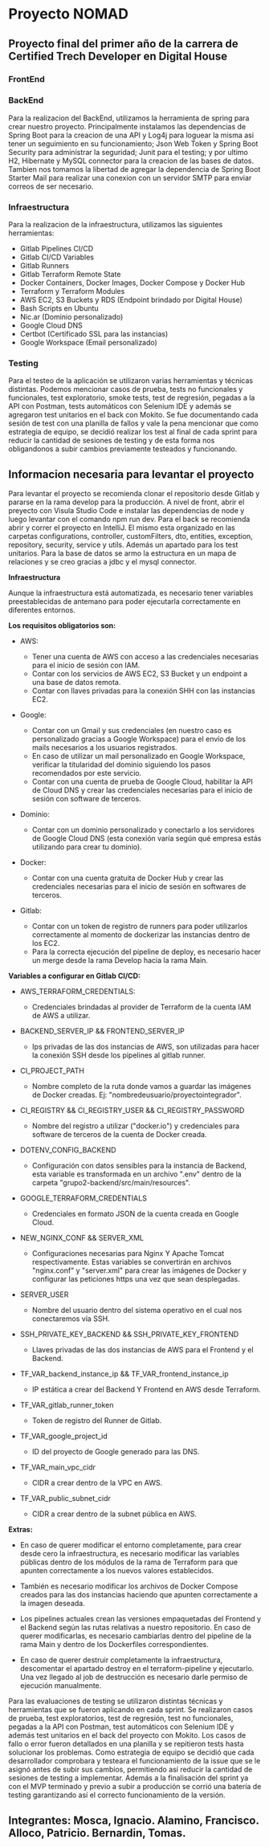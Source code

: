 # Proyecto NOMAD
## Proyecto final del primer año de la carrera de Certified Trech Developer en Digital House
### FrontEnd

### BackEnd

Para la realizacion del BackEnd, utilizamos la herramienta de spring para crear nuestro proyecto.
Principalmente instalamos las dependencias de Spring Boot para la creacion de una API y Log4j para loguear la misma asi tener un seguimiento en su funcionamiento; Json Web Token y Spring Boot Security para administrar la seguridad; Junit para el testing; y por ultimo H2, Hibernate y MySQL connector para la creacion de las bases de datos.
Tambien nos tomamos la libertad de agregar la dependencia de Spring Boot Starter Mail para realizar una conexion con un servidor SMTP para enviar correos de ser necesario.

### Infraestructura

Para la realizacion de la infraestructura, utilizamos las siguientes herramientas:

- Gitlab Pipelines CI/CD
- Gitlab CI/CD Variables
- Gitlab Runners
- Gitlab Terraform Remote State
- Docker Containers, Docker Images, Docker Compose y Docker Hub
- Terraform y Terraform Modules
- AWS EC2, S3 Buckets y RDS (Endpoint brindado por Digital House)
- Bash Scripts en Ubuntu
- Nic.ar (Dominio personalizado)
- Google Cloud DNS
- Certbot (Certificado SSL para las instancias)
- Google Workspace (Email personalizado)

### Testing

Para el testeo de la aplicación se utilizaron varias herramientas y técnicas distintas. Podemos mencionar casos de prueba, tests no funcionales y funcionales, test exploratorio, smoke tests, test de regresión, pegadas a la API con Postman, tests automáticos con Selenium IDE y además se agregaron test unitarios en el back con Mokito. Se fue documentando cada sesión de test con una planilla de fallos y vale la pena mencionar que como estrategia de equipo, se decidió realizar los test al final de cada sprint para reducir la cantidad de sesiones de testing y de esta forma nos obligandonos a subir cambios previamente testeados y funcionando.

## Informacion necesaria para levantar el proyecto

Para levantar el proyecto se recomienda clonar el repositorio desde Gitlab y pararse en la rama develop para la producción. A nivel de front, abrir el preyecto con Visula Studio Code e instalar las dependencias de node y luego levantar con el comando npm run dev. 
Para el back se recomienda abrir y correr el proyecto en IntelliJ. El mismo esta organizado en las carpetas configurations, controller, customFilters, dto, entities, exception, repository, security, service y utils. Además un apartado para los test unitarios. 
Para la base de datos se armo la estructura en un mapa de relaciones y se creo gracias a jdbc y el mysql connector.

**Infraestructura**

Aunque la infraestructura está automatizada, es necesario tener variables preestablecidas de antemano para poder ejecutarla correctamente en diferentes entornos.

**Los requisitos obligatorios son:**

- AWS:
    - Tener una cuenta de AWS con acceso a las credenciales necesarias para el inicio de sesión con IAM.
    - Contar con los servicios de AWS EC2, S3 Bucket y un endpoint a una base de datos remota.
    - Contar con llaves privadas para la conexión SHH con las instancias EC2.

- Google:

    - Contar con un Gmail y sus credenciales (en nuestro caso es personalizado gracias a Google Workspace) para el envío de los mails necesarios a los usuarios registrados.
    - En caso de utilizar un mail personalizado en Google Workspace, verificar la titularidad del dominio siguiendo los pasos recomendados por este servicio.
    - Contar con una cuenta de prueba de Google Cloud, habilitar la API de Cloud DNS y crear las credenciales necesarias para el inicio de sesión con software de terceros.

- Dominio:

    - Contar con un dominio personalizado y conectarlo a los servidores de Google Cloud DNS (esta conexión varía según qué empresa estás utilizando para crear tu dominio).

- Docker:

    - Contar con una cuenta gratuita de Docker Hub y crear las credenciales necesarias para el inicio de sesión en softwares de terceros.

- Gitlab:

    - Contar con un token de registro de runners para poder utilizarlos correctamente al momento de dockerizar las instancias dentro de los EC2.
    - Para la correcta ejecución del pipeline de deploy, es necesario hacer un merge desde la rama Develop hacia la rama Main.

**Variables a configurar en Gitlab CI/CD:**

- AWS_TERRAFORM_CREDENTIALS:
    - Credenciales brindadas al provider de Terraform de la cuenta IAM de AWS a utilizar.

- BACKEND_SERVER_IP && FRONTEND_SERVER_IP
    - Ips privadas de las dos instancias de AWS, son utilizadas para hacer la conexión SSH desde los pipelines al gitlab runner.

- CI_PROJECT_PATH
    - Nombre completo de la ruta donde vamos a guardar las imágenes de Docker creadas. Ej: "nombredeusuario/proyectointegrador".

- CI_REGISTRY && CI_REGISTRY_USER && CI_REGISTRY_PASSWORD
    - Nombre del registro a utilizar ("docker.io") y credenciales para software de terceros de la cuenta de Docker creada.

- DOTENV_CONFIG_BACKEND
    - Configuración con datos sensibles para la instancia de Backend, esta variable es transformada en un archivo ".env" dentro de la carpeta "grupo2-backend/src/main/resources".

- GOOGLE_TERRAFORM_CREDENTIALS
    - Credenciales en formato JSON de la cuenta creada en Google Cloud.

- NEW_NGINX_CONF && SERVER_XML
    - Configuraciones necesarias para Nginx Y Apache Tomcat respectivamente. Estas variables se convertirán en archivos "nginx.conf" y "server.xml" para crear las imágenes de Docker y configurar las peticiones https una vez que sean desplegadas.

- SERVER_USER
    - Nombre del usuario dentro del sistema operativo en el cual nos conectaremos vía SSH.

- SSH_PRIVATE_KEY_BACKEND && SSH_PRIVATE_KEY_FRONTEND
    - Llaves privadas de las dos instancias de AWS para el Frontend y el Backend.

- TF_VAR_backend_instance_ip && TF_VAR_frontend_instance_ip
    - IP estática a crear del Backend Y Frontend en AWS desde Terraform.

- TF_VAR_gitlab_runner_token
    - Token de registro del Runner de Gitlab.

- TF_VAR_google_project_id
    - ID del proyecto de Google generado para las DNS.

- TF_VAR_main_vpc_cidr
    - CIDR a crear dentro de la VPC en AWS.

- TF_VAR_public_subnet_cidr
    - CIDR a crear dentro de la subnet pública en AWS.

**Extras:**

- En caso de querer modificar el entorno completamente, para crear desde cero la infraestructura, es necesario modificar las variables públicas dentro de los módulos de la rama de Terraform para que apunten correctamente a los nuevos valores establecidos.

- También es necesario modificar los archivos de Docker Compose creados para las dos instancias haciendo que apunten correctamente a la imagen deseada.

- Los pipelines actuales crean las versiones empaquetadas del Frontend y el Backend según las rutas relativas a nuestro repositorio. En caso de querer modificarlas, es necesario cambiarlas dentro del pipeline de la rama Main y dentro de los Dockerfiles correspondientes.

- En caso de querer destruir completamente la infraestructura, descomentar el apartado destroy en el terraform-pipeline y ejecutarlo. Una vez llegado al job de destrucción es necesario darle permiso de ejecución manualmente.


Para las evaluaciones de testing se utilizaron distintas técnicas y herramientas que se fueron aplicando en cada sprint. 
Se realizaron casos de prueba, test exploratorios, test de regresión, test no funcionales, pegadas a la API con Postman, test automáticos con Selenium IDE y además test unitarios en el back del proyecto con Mokito.
Los casos de fallo o error fueron detallados en una planilla y se repitieron tests hasta solucionar los problemas.
Como estrategia de equipo se decidió que cada desarrollador comprobara y testeara el funcionamiento de la issue que se le asignó antes de subir sus cambios, permitiendo así reducir la cantidad de sesiones de testing a implementar. Además a la finalisación del sprint ya con el MVP terminado y previo a subir a producción se corrió una batería de testing garantizando así el correcto funcionamiento de la versión.

## Integrantes: Mosca, Ignacio. Alamino, Francisco. Alloco, Patricio. Bernardin, Tomas.
